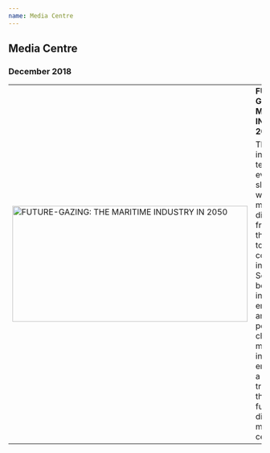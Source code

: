 ```yaml
---
name: Media Centre
---
```


## Media Centre

### December 2018

<table>
  <tr>
    <td rowspan="2"><img src="https://bwec-file.oss-cn-hongkong.aliyuncs.com/cms/fb300ff0-08b3-11e9-b48e-d596b0a9acb5.png" alt="FUTURE-GAZING: THE MARITIME INDUSTRY IN 2050" style="width:468px;height:230px;"></td>
    <td><span style="font-weight:bold">FUTURE-GAZING: THE MARITIME INDUSTRY IN 2050</span></td>
  </tr>
  <tr>
    <td>The shipping industry has tended to evolve very slowly, albeit<br>with occasional massive disruptions, from the end of the age of sail to<br>containerisation in the 1970s. Some experts believe that the industry is now<br>entering into another such period of change, as the maritime industry embraces<br>a digital transformation that will leave it fundamentally different by the<br>middle of this century.</td>
  </tr>
</table>
